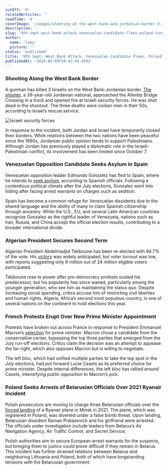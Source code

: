 ```yaml
---
cutOff: '8'
relatedArticles: ''
readTime: '4'
coverImage: '/images/shooting-at-the-west-bank-and-jordanian-border-3-israeli-border-guards-were-shot-1-IzNz.webp'
description: ''
slug: '9th-sept-west-bank-attack-venezuelan-candidate-flees-poland-targets-belarus'
author:
  name: 'Camy'
  picture: ''
status: 'published'
title: '9th Sept: West Bank Attack, Venezuelan Candidate Flees, Poland Targets Belarus'
publishedAt: '2024-09-09T10:42:44.459Z'
---
```


### Shooting Along the West Bank Border

A gunman has killed 3 Israelis on the West Bank-Jordanian border. [The shooter](https://apnews.com/article/israel-palestinians-hamas-war-news-09-08-2024-5278cf1f7ec254fb6ecca0f2758e7e3a), a 39-year-old Jordanian national, approached the Allenby Bridge Crossing in a truck and opened fire at Israeli security forces. He was shot dead in the shootout. The three deaths were civilian men in their 50s, according to Israel’s rescue service.

![Israeli security forces](/images/shooting-at-the-west-bank-and-jordanian-border-3-israeli-border-guards-were-shot-1-k0NT.webp)

In response to the incident, both Jordan and Israel have temporarily closed their borders. While relations between the two nations have been peaceful since the 1990s, Jordanian public opinion tends to support Palestinians. Although Jordan has previously played a diplomatic role in the Israeli-Palestinian conflict, its involvement has been limited since October 7.

### Venezuelan Opposition Candidate Seeks Asylum in Spain

Venezuelan opposition leader Edmundo Gonzalez has fled to Spain, where he intends to [seek asylum](https://www.dw.com/en/venezuelan-anti-maduro-candidate-says-he-wont-give-up/a-70166074), according to Spanish officials. Following a contentious political climate after the July elections, Gonzalez went into hiding after facing arrest warrants on charges such as sedition.

Spain has become a common refuge for Venezuelan dissidents due to the shared language and the ability of many to claim Spanish citizenship through ancestry. While the U.S., EU, and several Latin American countries recognize Gonzalez as the rightful leader of Venezuela, nations such as Iran, Russia, and China accept the official election results, contributing to a broader international divide.

### Algerian President Secures Second Term

Algerian President Abdelmadjid Tebboune has been re-elected with 94.7% of the vote. His [victory](https://www.aljazeera.com/news/2024/9/8/algerias-abdelmadjid-tebboune-re-elected-president-with-94-7-percent-vote) was widely anticipated, but voter turnout was low, with reports suggesting only 6 million out of 24 million eligible voters participated.

Tebboune rose to power after pro-democracy protests ousted his predecessor, but his popularity has since waned, particularly among the younger generation, who see him as maintaining the status quo. Despite increasing social spending, critics accuse him of restricting civil liberties and human rights. Algeria, Africa’s second most populous country, is one of several nations on the continent to hold elections this year.

### French Protests Erupt Over New Prime Minister Appointment

Protests have broken out across France in response to President Emmanuel Macron’s [selection](https://www.france24.com/en/france/20240907-french-protesters-rage-at-stolen-election-as-macron-picks-conservative-barnier-for-pm) for prime minister. Macron chose a candidate from the conservative center, bypassing the top three parties that emerged from the July run-off elections. Critics claim the decision was an attempt to appease the far-right, which also opposes Macron but is willing to negotiate.

The left bloc, which had unified multiple parties to take the top spot in the July elections, had put forward Lucie Casets as its preferred choice for prime minister. Despite internal differences, the left bloc has rallied around Casets, intensifying public opposition to Macron’s pick.

### Poland Seeks Arrests of Belarusian Officials Over 2021 Ryanair Incident

Polish prosecutors are moving to charge three Belarusian officials over the [forced landing](https://www.politico.eu/article/poland-belarusia-suspects-ryanair-flight-diversion-arrest-warrants-aleksandr-lukashenko/) of a Ryanair plane in Minsk in 2021. The plane, which was registered in Poland, was diverted under a false bomb threat. Upon landing, Belarusian dissident Raman Pratasevich and his girlfriend were arrested. The officials under investigation include leaders from Belarus’s Air Navigation Agency, Air Traffic Control, and Secret Service.

Polish authorities aim to secure European arrest warrants for the suspects, but bringing them to justice could prove difficult if they remain in Belarus. This incident has further strained relations between Belarus and neighboring Lithuania and Poland, both of which have longstanding tensions with the Belarusian government.